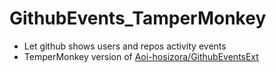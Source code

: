# GithubEvents_TamperMonkey

+ Let github shows users and repos activity events
+ TemperMonkey version of [Aoi-hosizora/GithubEventsExt](https://github.com/Aoi-hosizora/GithubEventsExt)
